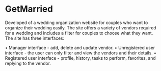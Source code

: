 # GetMarried
Developed of a wedding organization website for couples who want to organize their wedding easily.
The site offers a variety of vendors required for a wedding and includes a filter for couples to choose 
what they want. 
The site has three interfaces:

• Manager interface - add, delete and update vendor.
• Unregistered user interface - the user can only filter and view the vendors and their details.
• Registered user interface - profile, history, tasks to perform, favorites, and replying to the vendor.
